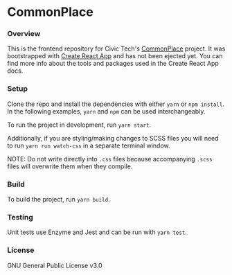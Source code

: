 # CommonPlace

### Overview
This is the frontend repository for Civic Tech's [CommonPlace](http://civictech.us/commonplace/) project. It was bootstrapped with [Create React App](https://github.com/facebookincubator/create-react-app) and has not been ejected yet.  You can find more info about the tools and packages used in the Create React App docs.


### Setup
Clone the repo and install the dependencies with either `yarn` or `npm install`. In the following examples, `yarn` and `npm` can be used interchangeably.

To run the project in development, run `yarn start`.

Additionally, if you are styling/making changes to SCSS files you will need to run `yarn run watch-css` in a separate terminal window.

NOTE: Do not write directly into `.css` files because accompanying `.scss` files will overwrite them when they compile.

### Build
To build the project, run `yarn build`.

### Testing
Unit tests use Enzyme and Jest and can be run with `yarn test`.

### License
GNU General Public License v3.0
